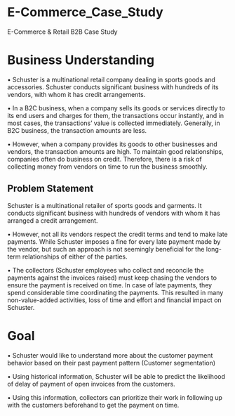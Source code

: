 # E-Commerce_Case_Study
E-Commerce &amp; Retail B2B Case Study

# Business Understanding
• Schuster is a multinational retail company dealing in sports goods and accessories. Schuster conducts significant business with hundreds of its vendors, with whom it has credit arrangements. 

• In a B2C business, when a company sells its goods or services directly to its end users and charges for them, the transactions occur instantly, and in most cases, the transactions’ value is collected immediately. Generally, in B2C business, the transaction amounts are less. 

• However, when a company provides its goods to other businesses and vendors, the transaction amounts are high. To maintain good relationships, companies often do business on credit. Therefore, there is a risk of collecting money from vendors on time to run the business smoothly.

## Problem Statement
Schuster is a multinational retailer of sports goods and garments. It conducts significant business with hundreds of vendors with whom it has arranged a credit arrangement.

• However, not all its vendors respect the credit terms and tend to make late payments. While Schuster imposes a fine for every late payment made by the vendor, but such an approach is not seemingly beneficial for the long-term relationships of either of the parties.

• The collectors (Schuster employees who collect and reconcile the payments against the invoices raised) must keep chasing the vendors to ensure the payment is received on time. In case of late payments, they spend considerable time coordinating the payments. This resulted in many non-value-added activities, loss of time and effort and financial impact on Schuster.

# Goal
• Schuster would like to understand more about the customer payment behavior based on their past payment pattern (Customer segmentation)

• Using historical information, Schuster will be able to predict the likelihood of delay of payment of open invoices from the customers.

• Using this information, collectors can prioritize their work in following up with the customers beforehand to get the payment on time.
